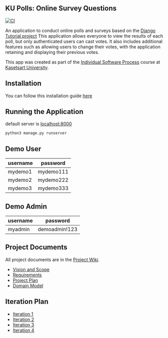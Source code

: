 ## KU Polls: Online Survey Questions 

[![CI](https://github.com/Thanchida/ku-polls/actions/workflows/ci.yml/badge.svg)](https://github.com/Thanchida/ku-polls/actions/workflows/ci.yml)


An application to conduct online polls and surveys based
on the [Django Tutorial project](https://docs.djangoproject.com/en/5.1/intro/tutorial01/) This application allows everyone to view the results of each poll, but only 
authenticated users can cast votes. It also includes additional features such as allowing users to change their votes, 
with the application retaining and displaying their previous votes.

This app was created as part of the [Individual Software Process](
https://cpske.github.io/ISP) course at [Kasetsart University](https://www.ku.ac.th).

## Installation
You can follow this installation guide [here](Installation.md)

## Running the Application

default server is [localhost:8000](http://localhost:8000/)
```commandline
python3 manage.py runserver
```

## Demo User
| username  |password|
|-----------|--------|
| mydemo1   |mydemo111|
| mydemo2   |mydemo222|
| mydemo3   |mydemo333|

## Demo Admin
| username  | password      |
|-----------|---------------|
| myadmin   | demoadmin!123 |

## Project Documents

All project documents are in the [Project Wiki](../../wiki/Home).

- [Vision and Scope](../../wiki/Vision%20and%20Scope)
- [Requirements](../../wiki/Requirements)
- [Project Plan](../../wiki/Project%20Plan)
- [Domain Model](../../wiki/Domain%20model)

## Iteration Plan
- [Iteration 1](../../wiki/Iteration%201%20Plan)
- [Iteration 2](../../wiki/Iteration%202%20Plan)
- [Iteration 3](../../wiki/Iteration%203%20Plan)
- [Iteration 4](../../wiki/Iteration%204%20Plan)